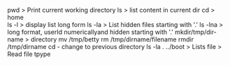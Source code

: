 pwd > Print current working directory
ls > list content in current dir
cd > home	
ls -l > display list long form
ls -la > List hidden files starting with '.'
ls -lna > long format, userId numericallyand hidden starting with '.'
mkdir/tmp/dir-name > directory
mv /tmp/betty
rm /tmp/dirname/filename
rmdir /tmp/dirname
cd - change to previous directory 
ls -la . ../boot > Lists
file > Read file tpype 
